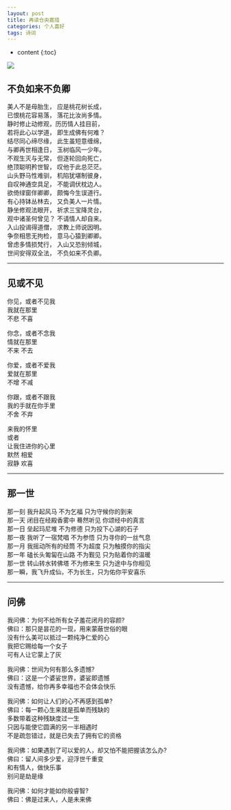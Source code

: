```yaml
---
layout: post
title: 再读仓央嘉措
categories: 个人喜好
tags: 诗词
---
```


* content
{:toc}

![](https://github.com/HarmonyHu/harmonyhu.github.io/raw/master/_posts/images/Buddha.jpg)  

## 不负如来不负卿
美人不是母胎生， 应是桃花树长成，  
已恨桃花容易落， 落花比汝尚多情。  
静时修止动修观，历历情人挂目前，  
若将此心以学道， 即生成佛有何难？  
结尽同心缔尽缘， 此生虽短意缠绵，  
与卿再世相逢日， 玉树临风一少年。  
不观生灭与无常， 但逐轮回向死亡，  
绝顶聪明矜世智， 叹他于此总茫茫。  
山头野马性难驯， 机陷犹堪制彼身，  
自叹神通空具足， 不能调伏枕边人。  
欲倚绿窗伴卿卿， 颇悔今生误道行。  
有心持钵丛林去， 又负美人一片情。  
静坐修观法眼开， 祈求三宝降灵台，  
观中诸圣何曾见？ 不请情人却自来。  
入山投谒得道僧， 求教上师说因明。  
争奈相思无拘检， 意马心猿到卿卿。  
曾虑多情损梵行， 入山又恐别倾城，  
世间安得双全法， 不负如来不负卿。  

----------

## 见或不见
你见，或者不见我  
我就在那里  
不悲 不喜  
  
你念，或者不念我  
情就在那里  
不来 不去  
  
你爱，或者不爱我  
爱就在那里  
不增 不减  
  
你跟，或者不跟我  
我的手就在你手里  
不舍 不弃  
  
来我的怀里  
或者  
让我住进你的心里  
默然 相爱  
寂静 欢喜  

----------

## 那一世
那一刻 我升起风马 不为乞福 只为守候你的到来  
那一天 闭目在经殿香雾中 蓦然听见 你颂经中的真言  
那一日 垒起玛尼堆 不为修德 只为投下心湖的石子  
那一夜 我听了一宿梵唱 不为参悟 只为寻你的一丝气息  
那一月 我摇动所有的经筒 不为超度 只为触摸你的指尖  
那一年 磕长头匍匐在山路 不为觐见 只为贴着你的温暖  
那一世 转山转水转佛塔 不为修来生 只为途中与你相见  
那一瞬，我飞升成仙，不为长生，只为佑你平安喜乐  

----------

## 问佛
我问佛：为何不给所有女子羞花闭月的容颜?  
佛曰：那只是昙花的一现，用来蒙蔽世俗的眼  
没有什么美可以抵过一颗纯净仁爱的心  
我把它赐给每一个女子  
可有人让它蒙上了灰  
  
我问佛：世间为何有那么多遗憾?  
佛曰：这是一个婆娑世界，婆娑即遗憾  
没有遗憾，给你再多幸福也不会体会快乐  
  
我问佛：如何让人们的心不再感到孤单?  
佛曰：每一颗心生来就是孤单而残缺的  
多数带着这种残缺度过一生  
只因与能使它圆满的另一半相遇时  
不是疏忽错过，就是已失去了拥有它的资格  
  
我问佛：如果遇到了可以爱的人，却又怕不能把握该怎么办?  
佛曰：留人间多少爱，迎浮世千重变  
和有情人，做快乐事  
别问是劫是缘  
  
我问佛：如何才能如你般睿智?  
佛曰：佛是过来人，人是未来佛  